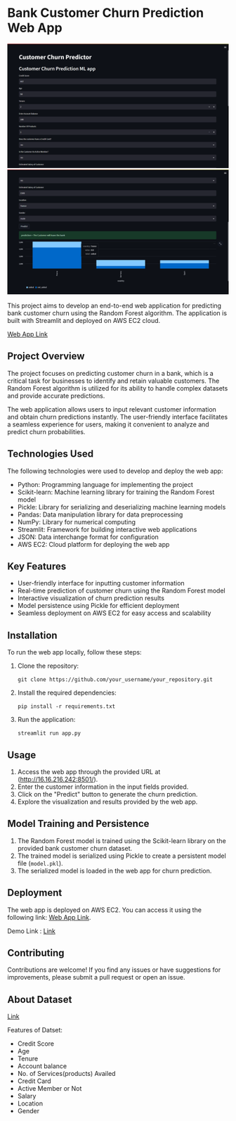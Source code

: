 # Bank Customer Churn Prediction Web App

![Bank Customer Churn](https://github.com/leo7736/Python/blob/main/Machine%20Learning/ML_Projects/project_3_customer_churn_prediction/png/scrnsht1.png)
![Bank Customer Churn](https://github.com/leo7736/Python/blob/main/Machine%20Learning/ML_Projects/project_3_customer_churn_prediction/png/scrnsht3.png)

This project aims to develop an end-to-end web application for predicting bank customer churn using the Random Forest algorithm. The application is built with Streamlit and deployed on AWS EC2 cloud.

[Web App Link](https://drive.google.com/file/d/12o4VAA0FVL1fEQDMZBIdsw9-GML1zfUt/view)

## Project Overview

The project focuses on predicting customer churn in a bank, which is a critical task for businesses to identify and retain valuable customers. The Random Forest algorithm is utilized for its ability to handle complex datasets and provide accurate predictions.

The web application allows users to input relevant customer information and obtain churn predictions instantly. The user-friendly interface facilitates a seamless experience for users, making it convenient to analyze and predict churn probabilities.

## Technologies Used

The following technologies were used to develop and deploy the web app:

- Python: Programming language for implementing the project
- Scikit-learn: Machine learning library for training the Random Forest model
- Pickle: Library for serializing and deserializing machine learning models
- Pandas: Data manipulation library for data preprocessing
- NumPy: Library for numerical computing
- Streamlit: Framework for building interactive web applications
- JSON: Data interchange format for configuration
- AWS EC2: Cloud platform for deploying the web app

## Key Features

- User-friendly interface for inputting customer information
- Real-time prediction of customer churn using the Random Forest model
- Interactive visualization of churn prediction results
- Model persistence using Pickle for efficient deployment
- Seamless deployment on AWS EC2 for easy access and scalability

## Installation

To run the web app locally, follow these steps:

1. Clone the repository:

   ```
   git clone https://github.com/your_username/your_repository.git
   ```

2. Install the required dependencies:

   ```
   pip install -r requirements.txt
   ```

3. Run the application:

   ```
   streamlit run app.py
   ```

## Usage

1. Access the web app through the provided URL at (http://16.16.216.242:8501/).
2. Enter the customer information in the input fields provided.
3. Click on the "Predict" button to generate the churn prediction.
4. Explore the visualization and results provided by the web app.

## Model Training and Persistence

1. The Random Forest model is trained using the Scikit-learn library on the provided bank customer churn dataset.
2. The trained model is serialized using Pickle to create a persistent model file (`model.pkl`).
3. The serialized model is loaded in the web app for churn prediction.

## Deployment

The web app is deployed on AWS EC2. You can access it using the following link: [Web App Link](http://16.16.216.242:8501/).

Demo Link : [Link](https://drive.google.com/file/d/12o4VAA0FVL1fEQDMZBIdsw9-GML1zfUt/view)
## Contributing

Contributions are welcome! If you find any issues or have suggestions for improvements, please submit a pull request or open an issue.

## About Dataset
[Link](https://www.kaggle.com/datasets/adammaus/predicting-churn-for-bank-customers)

Features of Datset:


* Credit Score
* Age
* Tenure
* Account balance
* No. of Services(products) Availed
* Credit Card
* Active Member or Not
* Salary
* Location
* Gender



